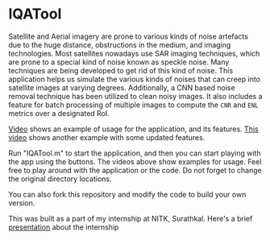 # IQATool

Satellite and Aerial imagery are prone to various kinds of noise artefacts due to the huge distance, obstructions in the medium, and imaging technologies. Most satellites nowadays use SAR imaging techniques, which are prone to a special kind of noise known as speckle noise. Many techniques are being developed to get rid of this kind of noise. This application helps us simulate the various kinds of noises that can creep into satellite images at varying degrees. Additionally, a CNN based noise removal technique has been utilized to clean noisy images. It also includes a feature for batch processing of multiple images to compute the `CNR` and `ENL` metrics over a designated RoI.

[Video](https://drive.google.com/file/d/1rFwFbC3arrU9oXtsgrXbP-OLCNVX3uQk/view?usp=sharing) shows an example of usage for the application, and its features.
[This video](https://drive.google.com/file/d/1UOSz-HT0VwgQWhQ4evnvhHo44FL-Ly90/view?usp=sharing) shows another example with some updated features.

Run "IQATool.m" to start the application, and then you can start playing with the app using the buttons. The videos above show examples for usage. Feel free to play around with the application or the code. Do not forget to change the original directory locations.

You can also fork this repository and modify the code to build your own version.

This was built as a part of my internship at NITK, Surathkal. Here's a brief [presentation](https://drive.google.com/file/d/1dJ1Wp9j8stq3N8jjTTRp6ZfTc9ESdnQp/view?usp=sharing) about the internship 
